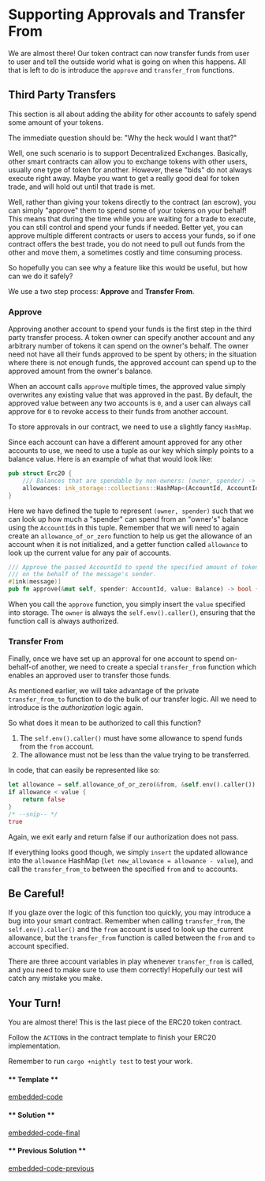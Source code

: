 Supporting Approvals and Transfer From
===

We are almost there! Our token contract can now transfer funds from user to user and tell the
outside world what is going on when this happens. All that is left to do is introduce the `approve`
and `transfer_from` functions.

## Third Party Transfers

This section is all about adding the ability for other accounts to safely spend some amount of your
tokens.

The immediate question should be: "Why the heck would I want that?"

Well, one such scenario is to support Decentralized Exchanges. Basically, other smart contracts can
allow you to exchange tokens with other users, usually one type of token for another. However, these
"bids" do not always execute right away. Maybe you want to get a really good deal for token trade,
and will hold out until that trade is met.

Well, rather than giving your tokens directly to the contract (an escrow), you can simply "approve"
them to spend some of your tokens on your behalf! This means that during the time while you are
waiting for a trade to execute, you can still control and spend your funds if needed. Better yet,
you can approve multiple different contracts or users to access your funds, so if one contract
offers the best trade, you do not need to pull out funds from the other and move them, a sometimes
costly and time consuming process.

So hopefully you can see why a feature like this would be useful, but how can we do it safely?

We use a two step process: **Approve** and **Transfer From**.

### Approve

Approving another account to spend your funds is the first step in the third party transfer process.
A token owner can specify another account and any arbitrary number of tokens it can spend on the
owner's behalf. The owner need not have all their funds approved to be spent by others; in the
situation where there is not enough funds, the approved account can spend up to the approved amount
from the owner's balance.

When an account calls `approve` multiple times, the approved value simply overwrites any existing
value that was approved in the past. By default, the approved value between any two accounts is `0`,
and a user can always call approve for `0` to revoke access to their funds from another account.

To store approvals in our contract, we need to use a slightly fancy `HashMap`.

Since each account can have a different amount approved for any other accounts to use, we need to
use a tuple as our key which simply points to a balance value. Here is an example of what that
would look like:

```rust
pub struct Erc20 {
    /// Balances that are spendable by non-owners: (owner, spender) -> allowed
    allowances: ink_storage::collections::HashMap<(AccountId, AccountId), Balance>,
}
```

Here we have defined the tuple to represent `(owner, spender)` such that we can look up how much a
"spender" can spend from an "owner's" balance using the `AccountId`s in this tuple. Remember that we
will need to again create an `allowance_of_or_zero` function to help us get the allowance of an
account when it is not initialized, and a getter function called `allowance` to look up the current
value for any pair of accounts.

```rust
/// Approve the passed AccountId to spend the specified amount of tokens
/// on the behalf of the message's sender.
#[ink(message)]
pub fn approve(&mut self, spender: AccountId, value: Balance) -> bool {/* --snip-- */}
```

When you call the `approve` function, you simply insert the `value` specified into storage. The `owner` is always the `self.env().caller()`, ensuring that the function call is always authorized.

### Transfer From

Finally, once we have set up an approval for one account to spend on-behalf-of another, we need to create a special `transfer_from` function which enables an approved user to transfer those funds.

As mentioned earlier, we will take advantage of the private `transfer_from_to` function to do the bulk of our transfer logic. All we need to introduce is the _authorization_ logic again.

So what does it mean to be authorized to call this function?

1. The `self.env().caller()` must have some allowance to spend funds from the `from` account.
2. The allowance must not be less than the value trying to be transferred.

In code, that can easily be represented like so:

```rust
let allowance = self.allowance_of_or_zero(&from, &self.env().caller());
if allowance < value {
    return false
}
/* --snip-- */
true
```

Again, we exit early and return false if our authorization does not pass.

If everything looks good though, we simply `insert` the updated allowance into the `allowance` HashMap (`let new_allowance = allowance - value`), and call the `transfer_from_to` between the specified `from` and `to` accounts.

## Be Careful!

If you glaze over the logic of this function too quickly, you may introduce a bug into your smart contract. Remember when calling `transfer_from`, the `self.env().caller()` and the `from` account is used to look up the current allowance, but the `transfer_from` function is called between the `from` and `to` account specified.

There are three account variables in play whenever `transfer_from` is called, and you need to make sure to use them correctly! Hopefully our test will catch any mistake you make.

## Your Turn!

You are almost there! This is the last piece of the ERC20 token contract.

Follow the `ACTION`s in the contract template to finish your ERC20 implementation.

Remember to run `cargo +nightly test` to test your work.

<!-- tabs:start -->

#### ** Template **

[embedded-code](./assets/2.4-template.rs ':include :type=code embed-template')

#### ** Solution **

[embedded-code-final](./assets/2.4-finished-code.rs ':include :type=code embed-final')

#### ** Previous Solution **

[embedded-code-previous](./assets/2.3-finished-code.rs ':include :type=code embed-previous')

<!-- tabs:end -->
